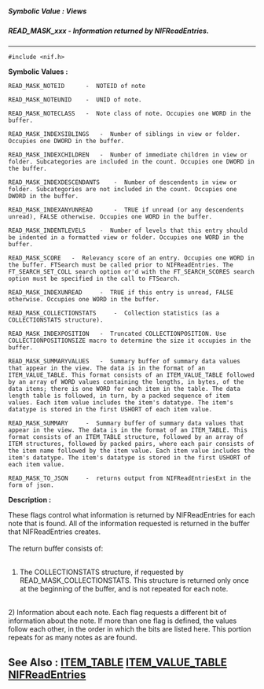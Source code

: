 ##### Symbolic Value : Views
##### READ_MASK_xxx - Information returned by NIFReadEntries.
---
```
#include <nif.h>
```

**Symbolic Values :**

	READ_MASK_NOTEID	  -  NOTEID of note

	READ_MASK_NOTEUNID	  -  UNID of note.

	READ_MASK_NOTECLASS	  -  Note class of note. Occupies one WORD in the buffer.

	READ_MASK_INDEXSIBLINGS	  -  Number of siblings in view or folder. Occupies one DWORD in the buffer.

	READ_MASK_INDEXCHILDREN	  -  Number of immediate children in view or folder. Subcategories are included in the count. Occupies one DWORD in the buffer.

	READ_MASK_INDEXDESCENDANTS	  -  Number of descendents in view or folder. Subcategories are not included in the count. Occupies one DWORD in the buffer.

	READ_MASK_INDEXANYUNREAD	  -  TRUE if unread (or any descendents unread), FALSE otherwise. Occupies one WORD in the buffer.

	READ_MASK_INDENTLEVELS	  -  Number of levels that this entry should be indented in a formatted view or folder. Occupies one WORD in the buffer.

	READ_MASK_SCORE	  -  Relevancy score of an entry. Occupies one WORD in the buffer. FTSearch must be called prior to NIFReadEntries. The FT_SEARCH_SET_COLL search option or'd with the FT_SEARCH_SCORES search option must be specified in the call to FTSearch.

	READ_MASK_INDEXUNREAD	  -  TRUE if this entry is unread, FALSE otherwise. Occupies one WORD in the buffer.

	READ_MASK_COLLECTIONSTATS	  -  Collection statistics (as a COLLECTIONSTATS structure).

	READ_MASK_INDEXPOSITION	  -  Truncated COLLECTIONPOSITION. Use COLLECTIONPOSITIONSIZE macro to determine the size it occupies in the buffer.

	READ_MASK_SUMMARYVALUES	  -  Summary buffer of summary data values that appear in the view. The data is in the format of an ITEM_VALUE_TABLE. This format consists of an ITEM_VALUE_TABLE followed by an array of WORD values containing the lengths, in bytes, of the data items; there is one WORD for each item in the table. The data length table is followed, in turn, by a packed sequence of item values. Each item value includes the item's datatype. The item's datatype is stored in the first USHORT of each item value.

	READ_MASK_SUMMARY	  -  Summary buffer of summary data values that appear in the view. The data is in the format of an ITEM_TABLE. This format consists of an ITEM_TABLE structure, followed by an array of ITEM structures, followed by packed pairs, where each pair consists of the item name followed by the item value. Each item value includes the item's datatype. The item's datatype is stored in the first USHORT of each item value.

	READ_MASK_TO_JSON	  -  returns output from NIFReadEntriesExt in the form of json.


**Description :**

These flags control what information is returned by NIFReadEntries for each note that is found. All of the information requested is returned in the buffer that NIFReadEntries creates.<br>
<br>
The return buffer consists of:<br>
<br>
1) The COLLECTIONSTATS structure, if requested by READ_MASK_COLLECTIONSTATS. This structure is returned only once at the beginning of the buffer, and is not repeated for each note.<br>
<br>
2) Information about each note. Each flag requests a different bit of information about the note.  If more than one flag is defined, the values follow each other, in the order in which the bits are listed here.  This portion repeats for as many notes as are found.


**See Also :**
[ITEM_TABLE](/domino-c-api-docs/reference/Data/ITEM_TABLE)
[ITEM_VALUE_TABLE](/domino-c-api-docs/reference/Data/ITEM_VALUE_TABLE)
[NIFReadEntries](/domino-c-api-docs/reference/Func/NIFReadEntries)
---
